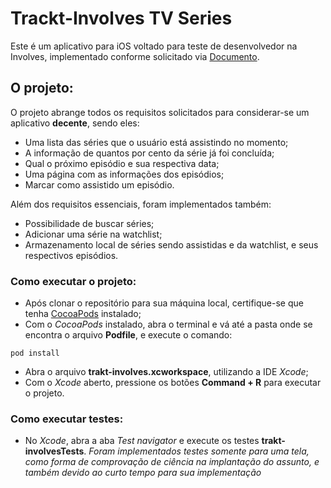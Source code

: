 # Trackt-Involves TV Series
Este é um aplicativo para iOS voltado para teste de desenvolvedor na Involves, implementado conforme solicitado via [Documento]( https://github.com/involvestecnologia/selecaoinvolves/blob/master/teste-iOS-2017-01.md).

## O projeto:
O projeto abrange todos os requisitos solicitados para considerar-se um aplicativo **decente**, sendo eles:
* Uma lista das séries que o usuário está assistindo no momento;
* A informação de quantos por cento da série já foi concluída;
* Qual o próximo episódio e sua respectiva data;
* Uma página com as informações dos episódios;
* Marcar como assistido um episódio.

Além dos requisitos essenciais, foram implementados também:
* Possibilidade de buscar séries;
* Adicionar uma série na watchlist;
* Armazenamento local de séries sendo assistidas e da watchlist, e seus respectivos episódios.

### Como executar o projeto:
* Após clonar o repositório para sua máquina local, certifique-se que tenha [CocoaPods](https://cocoapods.org) instalado;
* Com o *CocoaPods* instalado, abra o terminal e vá até a pasta onde se encontra o arquivo **Podfile**, e execute o comando: 
```
pod install
```
* Abra o arquivo **trakt-involves.xcworkspace**, utilizando a IDE *Xcode*;
* Com o *Xcode* aberto, pressione os botões **Command + R** para executar o projeto.

### Como executar testes:
* No *Xcode*, abra a aba *Test navigator* e execute os testes **trakt-involvesTests**.
*Foram implementados testes somente para uma tela, como forma de comprovação de ciência na implantação do assunto, e também devido ao curto tempo para sua implementação*
